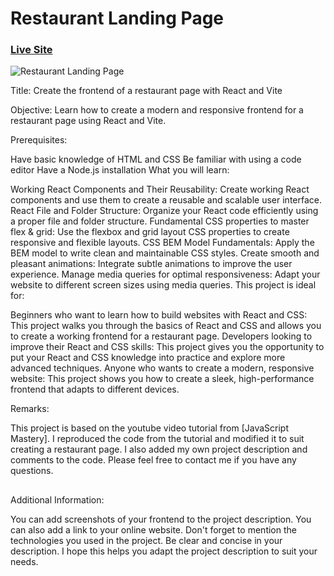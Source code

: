# Restaurant Landing Page
### [Live Site](https://gericht-restaurant.com/)

![Restaurant Landing Page](https://i.ibb.co/5jxBKpw/image.png)


Title: Create the frontend of a restaurant page with React and Vite

Objective: Learn how to create a modern and responsive frontend for a restaurant page using React and Vite.

Prerequisites:

Have basic knowledge of HTML and CSS
Be familiar with using a code editor
Have a Node.js installation
What you will learn:

Working React Components and Their Reusability: Create working React components and use them to create a reusable and scalable user interface.
React File and Folder Structure: Organize your React code efficiently using a proper file and folder structure.
Fundamental CSS properties to master flex & grid: Use the flexbox and grid layout CSS properties to create responsive and flexible layouts.
CSS BEM Model Fundamentals: Apply the BEM model to write clean and maintainable CSS styles.
Create smooth and pleasant animations: Integrate subtle animations to improve the user experience.
Manage media queries for optimal responsiveness: Adapt your website to different screen sizes using media queries.
This project is ideal for:

Beginners who want to learn how to build websites with React and CSS: This project walks you through the basics of React and CSS and allows you to create a working frontend for a restaurant page.
Developers looking to improve their React and CSS skills: This project gives you the opportunity to put your React and CSS knowledge into practice and explore more advanced techniques.
Anyone who wants to create a modern, responsive website: This project shows you how to create a sleek, high-performance frontend that adapts to different devices.

Remarks:

This project is based on the youtube video tutorial from [JavaScript Mastery].
I reproduced the code from the tutorial and modified it to suit creating a restaurant page.
I also added my own project description and comments to the code.
Please feel free to contact me if you have any questions.
##

Additional Information:

You can add screenshots of your frontend to the project description.
You can also add a link to your online website.
Don't forget to mention the technologies you used in the project.
Be clear and concise in your description.
I hope this helps you adapt the project description to suit your needs.

